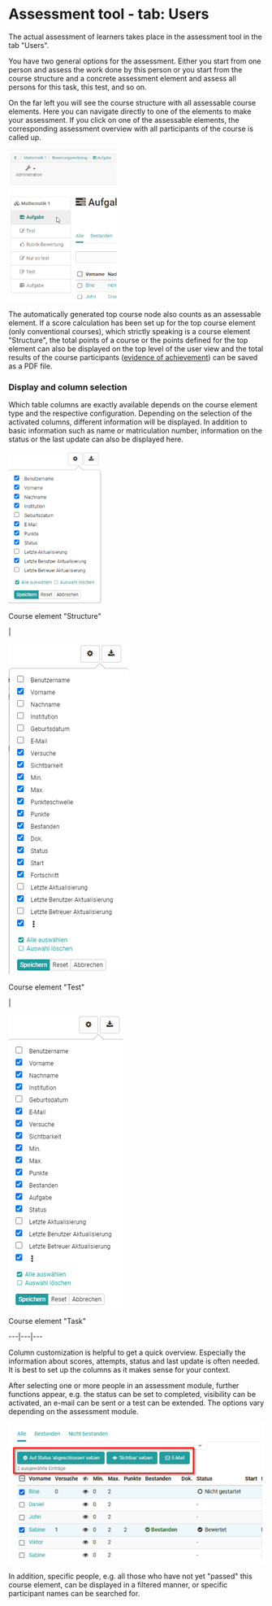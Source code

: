 # Assessment tool - tab: Users

The actual assessment of learners takes place in the assessment tool in the
tab "Users".

You have two general options for the assessment. Either you start from one
person and assess the work done by this person or you start from the course
structure and a concrete assessment element and assess all persons for this
task, this test, and so on.

On the far left you will see the course structure with all assessable course
elements. Here you can navigate directly to one of the elements to make your
assessment. If you click on one of the assessable elements, the corresponding
assessment overview with all participants of the course is called up.

![](assets/Bewertungswerkzeug_16.png)

The automatically generated top course node also counts as an assessable
element. If a score calculation has been set up for the top course element
(only conventional courses), which strictly speaking is a course element
"Structure", the total points of a course or the points defined for the top
element can also be displayed on the top level of the user view and the total
results of the course participants ([evidence of
achievement](Performance+assessment.html)) can be saved as a PDF file.

### Display and column selection

Which table columns are exactly available depends on the course element type
and the respective configuration. Depending on the selection of the activated
columns, different information will be displayed. In addition to basic
information such as name or matriculation number, information on the status or
the last update can also be displayed here.

![](assets/Bewertungswerkzeug_Struktur_Spalte_16.png)

Course element "Structure"

|

![](assets/Bewertungswerkzeug_Test_Spalte_16.png)

Course element "Test"

|

![](assets/Bewertungswerkzeug_Aufgabe_Spalte_16.png)

Course element "Task"  
  
---|---|---  
  
Column customization is helpful to get a quick overview. Especially the
information about scores, attempts, status and last update is often needed. It
is best to set up the columns as it makes sense for your context.

After selecting one or more people in an assessment module, further functions
appear, e.g. the status can be set to completed, visibility can be activated,
an e-mail can be sent or a test can be extended. The options vary depending on
the assessment module.

![](assets/Bewerungswerkzeug_Funktionen_erscheinen.png)

In addition, specific people, e.g. all those who have not yet "passed" this
course element, can be displayed in a filtered manner, or specific participant
names can be searched for.

  

